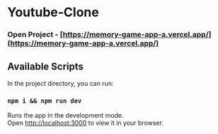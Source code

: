 # Youtube-Clone

### Open Project - [https://memory-game-app-a.vercel.app/](https://memory-game-app-a.vercel.app/)

## Available Scripts

In the project directory, you can run:

### `npm i && npm run dev`

Runs the app in the development mode.\
Open [http://localhost:3000](http://localhost:3000) to view it in your browser.
